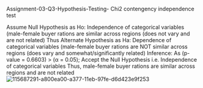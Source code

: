 Assignment-03-Q3-Hypothesis-Testing-
Chi2 contengency independence test


Assume Null Hypothesis as Ho: Independence of categorical variables (male-female buyer rations are similar across regions (does not vary and are not related) Thus Alternate Hypothesis as Ha: Dependence of categorical variables (male-female buyer rations are NOT similar across regions (does vary and somewhat/significantly related)
Inference: As (p-value = 0.6603) > (α = 0.05); Accept the Null Hypothesis i.e. Independence of categorical variables Thus, male-female buyer rations are similar across regions and are not related
![115687291-a800ea00-a377-11eb-97fe-d6d423e9f253](https://user-images.githubusercontent.com/92219397/152227334-7463ffe6-34d6-4f54-8a6d-5b2e18e6b56f.png)
